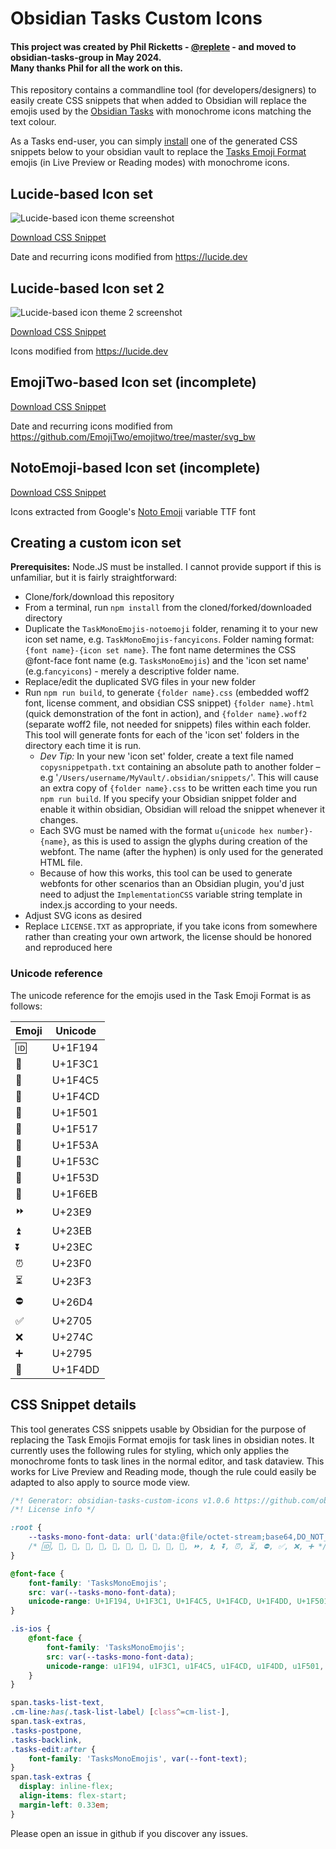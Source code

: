 # Obsidian Tasks Custom Icons

#### This project was created by Phil Ricketts - [@replete](https://github.com/replete) - and moved to obsidian-tasks-group in May 2024.<br>Many thanks Phil for all the work on this.

This repository contains a commandline tool (for developers/designers) to easily create CSS snippets that when added to Obsidian will replace the emojis used by the [Obsidian Tasks](https://github.com/obsidian-tasks-group/obsidian-tasks) with monochrome icons matching the text colour.

As a Tasks end-user, you can simply [install](https://help.obsidian.md/Extending+Obsidian/CSS+snippets) one of the generated CSS snippets below to your obsidian vault to replace the [Tasks Emoji Format](https://publish.obsidian.md/tasks/Reference/Task+Formats/Tasks+Emoji+Format) emojis (in Live Preview or Reading modes) with monochrome icons.

## Lucide-based Icon set

![Lucide-based icon theme screenshot](TasksMonoEmojis-lucide/screenshot.png)

[Download CSS Snippet](https://github.com/obsidian-tasks-group/obsidian-tasks-custom-icons/blob/main/TasksMonoEmojis-lucide/TasksMonoEmojis-lucide.css)

Date and recurring icons modified from https://lucide.dev

## Lucide-based Icon set 2

![Lucide-based icon theme 2 screenshot](TasksMonoEmojis-lucide2/screenshot.png)

[Download CSS Snippet](https://github.com/obsidian-tasks-group/obsidian-tasks-custom-icons/blob/main/TasksMonoEmojis-lucide2/TasksMonoEmojis-lucide2.css)

Icons modified from https://lucide.dev



## EmojiTwo-based Icon set (incomplete)

[Download CSS Snippet](https://github.com/obsidian-tasks-group/obsidian-tasks-custom-icons/blob/main/TasksMonoEmojis-emojitwo/TasksMonoEmojis-emojitwo.css)

Date and recurring icons modified from https://github.com/EmojiTwo/emojitwo/tree/master/svg_bw


## NotoEmoji-based Icon set (incomplete)

[Download CSS Snippet](https://github.com/obsidian-tasks-group/obsidian-tasks-custom-icons/blob/main/TasksMonoEmojis-notoemoji/TasksMonoEmojis-notoemoji.css)

Icons extracted from Google's [Noto Emoji](https://github.com/googlefonts/noto-emoji/blob/main/fonts/NotoColorEmoji.ttf) variable TTF font


## Creating a custom icon set

**Prerequisites:** Node.JS must be installed. I cannot provide support if this is unfamiliar, but it is fairly straightforward:

- Clone/fork/download this repository
- From a terminal, run `npm install` from the cloned/forked/downloaded directory
- Duplicate the `TaskMonoEmojis-notoemoji` folder, renaming it to your new icon set name, e.g. `TaskMonoEmojis-fancyicons`. Folder naming format: `{font name}-{icon set name}`. The font name determines the CSS @font-face font name (e.g. `TasksMonoEmojis`) and the 'icon set name' (e.g.`fancyicons`) - merely a descriptive folder name.
- Replace/edit the duplicated SVG files in your new folder
- Run `npm run build`, to generate `{folder name}.css` (embedded woff2 font, license comment, and obsidian CSS snippet) `{folder name}.html` (quick demonstration of the font in action), and `{folder name}.woff2` (separate woff2 file, not needed for snippets) files within each folder. This tool will generate fonts for each of the 'icon set' folders in the directory each time it is run.
    - _Dev Tip:_ In your new 'icon set' folder, create a text file named `copysnippetpath.txt` containing an absolute path to another folder – e.g '`/Users/username/MyVault/.obsidian/snippets/`'. This will cause an extra copy of `{folder name}.css` to be written each time you run `npm run build`. If you specify your Obsidian snippet folder and enable it within obsidian, Obsidian will reload the snippet whenever it changes.
    - Each SVG must be named with the format `u{unicode hex number}-{name}`, as this is used to assign the glyphs during creation of the webfont. The name (after the hyphen) is only used for the generated HTML file.
    - Because of how this works, this tool can be used to generate webfonts for other scenarios than an Obsidian plugin, you'd just need to adjust the `ImplementationCSS` variable string template in index.js according to your needs.
- Adjust SVG icons as desired
- Replace `LICENSE.TXT` as appropriate, if you take icons from somewhere rather than creating your own artwork, the license should be honored and reproduced here

### Unicode reference

The unicode reference for the emojis used in the Task Emoji Format is as follows:

| Emoji | Unicode |
| ----- | ------- |
| 🆔    | U+1F194 |
| 🏁    | U+1F3C1 |
| 📅    | U+1F4C5 |
| 📍    | U+1F4CD |
| 🔁    | U+1F501 |
| 🔗    | U+1F517 |
| 🔺    | U+1F53A |
| 🔼    | U+1F53C |
| 🔽    | U+1F53D |
| 🛫    | U+1F6EB |
| ⏩    | U+23E9  |
| ⏫    | U+23EB  |
| ⏬    | U+23EC  |
| ⏰    | U+23F0  |
| ⏳    | U+23F3  |
| ⛔    | U+26D4  |
| ✅    | U+2705  |
| ❌    | U+274C  |
| ➕    | U+2795  |
| 📝    | U+1F4DD |


## CSS Snippet details
This tool generates CSS snippets usable by Obsidian for the purpose of replacing the Task Emojis Format emojis for task lines in obsidian notes. It currently uses the following rules for styling, which only applies the monochrome fonts to task lines in the normal editor, and task dataview. This works for Live Preview and Reading mode, though the rule could easily be adapted to also apply to source mode view.

```css
/*! Generator: obsidian-tasks-custom-icons v1.0.6 https://github.com/obsidian-tasks-group/obsidian-tasks-custom-icons */
/*! License info */

:root {
	--tasks-mono-font-data: url('data:@file/octet-stream;base64,DO_NOT_USE_CSS_FROM_README') format('woff2');
	/* 🆔, 🏁, 📅, 📍, 📝, 🔁, 🔗, 🔺, 🔼, 🔽, 🛫, ⏩, ⏫, ⏬, ⏰, ⏳, ⛔, ✅, ❌, ➕ */
}

@font-face {
    font-family: 'TasksMonoEmojis';
    src: var(--tasks-mono-font-data);
    unicode-range: U+1F194, U+1F3C1, U+1F4C5, U+1F4CD, U+1F4DD, U+1F501, U+1F517, U+1F53A, U+1F53C, U+1F53D, U+1F6EB, U+23E9, U+23EB, U+23EC, U+23F0, U+23F3, U+26D4, U+2705, U+274C, U+2795;
}

.is-ios {
	@font-face {
		font-family: 'TasksMonoEmojis';
		src: var(--tasks-mono-font-data);
		unicode-range: u1F194, u1F3C1, u1F4C5, u1F4CD, u1F4DD, u1F501, u1F517, u1F53A, u1F53C, u1F53D, u1F6EB, u23E9, u23EB, u23EC, u23F0, u23F3, u26D4, u2705, u274C, u2795;
	}
}

span.tasks-list-text,
.cm-line:has(.task-list-label) [class^=cm-list-],
span.task-extras,
.tasks-postpone,
.tasks-backlink,
.tasks-edit:after {
    font-family: 'TasksMonoEmojis', var(--font-text);
}
span.task-extras {
  display: inline-flex;
  align-items: flex-start;
  margin-left: 0.33em;
}

```

Please open an issue in github if you discover any issues.
